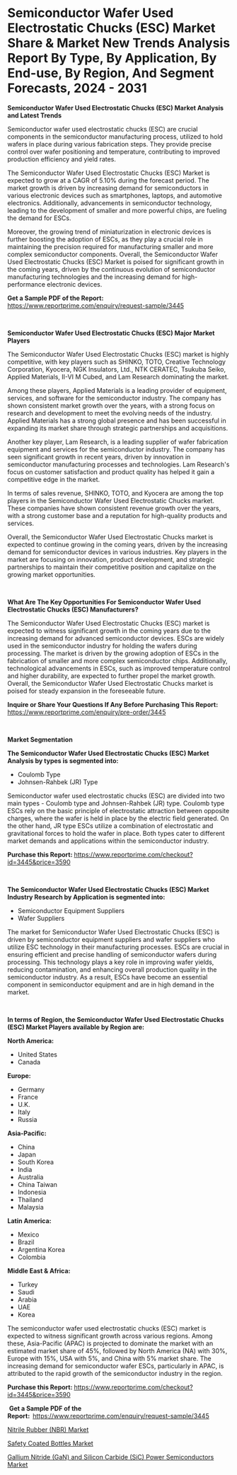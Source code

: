 <p><h1>Semiconductor Wafer Used Electrostatic Chucks (ESC) Market Share & Market New Trends Analysis Report By Type, By Application, By End-use, By Region, And Segment Forecasts, 2024 - 2031</h1></p><p><strong>Semiconductor Wafer Used Electrostatic Chucks (ESC) Market Analysis and Latest Trends</strong></p>
<p><p>Semiconductor wafer used electrostatic chucks (ESC) are crucial components in the semiconductor manufacturing process, utilized to hold wafers in place during various fabrication steps. They provide precise control over wafer positioning and temperature, contributing to improved production efficiency and yield rates.</p><p>The Semiconductor Wafer Used Electrostatic Chucks (ESC) Market is expected to grow at a CAGR of 5.10% during the forecast period. The market growth is driven by increasing demand for semiconductors in various electronic devices such as smartphones, laptops, and automotive electronics. Additionally, advancements in semiconductor technology, leading to the development of smaller and more powerful chips, are fueling the demand for ESCs.</p><p>Moreover, the growing trend of miniaturization in electronic devices is further boosting the adoption of ESCs, as they play a crucial role in maintaining the precision required for manufacturing smaller and more complex semiconductor components. Overall, the Semiconductor Wafer Used Electrostatic Chucks (ESC) Market is poised for significant growth in the coming years, driven by the continuous evolution of semiconductor manufacturing technologies and the increasing demand for high-performance electronic devices.</p></p>
<p><strong>Get a Sample PDF of the Report:&nbsp;</strong> <a href="https://www.reportprime.com/enquiry/request-sample/3445">https://www.reportprime.com/enquiry/request-sample/3445</a></p>
<p>&nbsp;</p>
<p><strong>Semiconductor Wafer Used Electrostatic Chucks (ESC) Major Market Players</strong></p>
<p><p>The Semiconductor Wafer Used Electrostatic Chucks (ESC) market is highly competitive, with key players such as SHINKO, TOTO, Creative Technology Corporation, Kyocera, NGK Insulators, Ltd., NTK CERATEC, Tsukuba Seiko, Applied Materials, II-VI M Cubed, and Lam Research dominating the market.</p><p>Among these players, Applied Materials is a leading provider of equipment, services, and software for the semiconductor industry. The company has shown consistent market growth over the years, with a strong focus on research and development to meet the evolving needs of the industry. Applied Materials has a strong global presence and has been successful in expanding its market share through strategic partnerships and acquisitions.</p><p>Another key player, Lam Research, is a leading supplier of wafer fabrication equipment and services for the semiconductor industry. The company has seen significant growth in recent years, driven by innovation in semiconductor manufacturing processes and technologies. Lam Research's focus on customer satisfaction and product quality has helped it gain a competitive edge in the market.</p><p>In terms of sales revenue, SHINKO, TOTO, and Kyocera are among the top players in the Semiconductor Wafer Used Electrostatic Chucks market. These companies have shown consistent revenue growth over the years, with a strong customer base and a reputation for high-quality products and services.</p><p>Overall, the Semiconductor Wafer Used Electrostatic Chucks market is expected to continue growing in the coming years, driven by the increasing demand for semiconductor devices in various industries. Key players in the market are focusing on innovation, product development, and strategic partnerships to maintain their competitive position and capitalize on the growing market opportunities.</p></p>
<p>&nbsp;</p>
<p><strong>What Are The Key Opportunities For Semiconductor Wafer Used Electrostatic Chucks (ESC) Manufacturers?</strong></p>
<p><p>The Semiconductor Wafer Used Electrostatic Chucks (ESC) market is expected to witness significant growth in the coming years due to the increasing demand for advanced semiconductor devices. ESCs are widely used in the semiconductor industry for holding the wafers during processing. The market is driven by the growing adoption of ESCs in the fabrication of smaller and more complex semiconductor chips. Additionally, technological advancements in ESCs, such as improved temperature control and higher durability, are expected to further propel the market growth. Overall, the Semiconductor Wafer Used Electrostatic Chucks market is poised for steady expansion in the foreseeable future.</p></p>
<p><strong>Inquire or Share Your Questions If Any Before Purchasing This Report:</strong> <a href="https://www.reportprime.com/enquiry/pre-order/3445">https://www.reportprime.com/enquiry/pre-order/3445</a></p>
<p>&nbsp;</p>
<p><strong>Market Segmentation</strong></p>
<p><strong>The Semiconductor Wafer Used Electrostatic Chucks (ESC) Market Analysis by types is segmented into:</strong></p>
<p><ul><li>Coulomb Type</li><li>Johnsen-Rahbek (JR) Type</li></ul></p>
<p><p>Semiconductor wafer used electrostatic chucks (ESC) are divided into two main types - Coulomb type and Johnsen-Rahbek (JR) type. Coulomb type ESCs rely on the basic principle of electrostatic attraction between opposite charges, where the wafer is held in place by the electric field generated. On the other hand, JR type ESCs utilize a combination of electrostatic and gravitational forces to hold the wafer in place. Both types cater to different market demands and applications within the semiconductor industry.</p></p>
<p><strong>Purchase this Report:&nbsp;</strong><a href="https://www.reportprime.com/checkout?id=3445&price=3590">https://www.reportprime.com/checkout?id=3445&price=3590</a></p>
<p>&nbsp;</p>
<p><strong>The Semiconductor Wafer Used Electrostatic Chucks (ESC) Market Industry Research by Application is segmented into:</strong></p>
<p><ul><li>Semiconductor Equipment Suppliers</li><li>Wafer Suppliers</li></ul></p>
<p><p>The market for Semiconductor Wafer Used Electrostatic Chucks (ESC) is driven by semiconductor equipment suppliers and wafer suppliers who utilize ESC technology in their manufacturing processes. ESCs are crucial in ensuring efficient and precise handling of semiconductor wafers during processing. This technology plays a key role in improving wafer yields, reducing contamination, and enhancing overall production quality in the semiconductor industry. As a result, ESCs have become an essential component in semiconductor equipment and are in high demand in the market.</p></p>
<p>&nbsp;</p>
<p><strong>In terms of Region, the Semiconductor Wafer Used Electrostatic Chucks (ESC) Market Players available by Region are:</strong></p>
<p>
    <p> <strong> North America: </strong>
        <ul>
            <li>United States</li>
            <li>Canada</li>
        </ul>
        </p> 
    <p> <strong> Europe: </strong>
        <ul>
            <li>Germany</li>
            <li>France</li>
            <li>U.K.</li>
            <li>Italy</li>
            <li>Russia</li>
        </ul>
        </p> 
    <p> <strong> Asia-Pacific: </strong>
        <ul>
            <li>China</li>
            <li>Japan</li>
            <li>South Korea</li>
            <li>India</li>
            <li>Australia</li>
            <li>China Taiwan</li>
            <li>Indonesia</li>
            <li>Thailand</li>
            <li>Malaysia</li>
        </ul>
        </p> 
    <p> <strong> Latin America: </strong>
        <ul>
            <li>Mexico</li>
            <li>Brazil</li>
            <li>Argentina Korea</li>
            <li>Colombia</li>
        </ul>
        </p> 
    <p> <strong> Middle East & Africa: </strong>
        <ul>
            <li>Turkey</li>
            <li>Saudi</li>
            <li>Arabia</li>
            <li>UAE</li>
            <li>Korea</li>
        </ul>
    </p>
    </p>
<p><p>The semiconductor wafer used electrostatic chucks (ESC) market is expected to witness significant growth across various regions. Among these, Asia-Pacific (APAC) is projected to dominate the market with an estimated market share of 45%, followed by North America (NA) with 30%, Europe with 15%, USA with 5%, and China with 5% market share. The increasing demand for semiconductor wafer ESCs, particularly in APAC, is attributed to the rapid growth of the semiconductor industry in the region.</p></p>
<p><strong>Purchase this Report: </strong><a href="https://www.reportprime.com/checkout?id=3445&price=3590">https://www.reportprime.com/checkout?id=3445&price=3590</a></p>
<p>&nbsp;<strong>Get a Sample PDF of the Report:&nbsp;&nbsp;</strong><a href="https://www.reportprime.com/enquiry/request-sample/3445">https://www.reportprime.com/enquiry/request-sample/3445</a></p>
<p><strong></strong></p>
<p><p><a href="https://www.linkedin.com/pulse/nitrile-rubber-nbr-market-furnish-information-size-share-dynamics-umsjc?trackingId=T3B%2BH5ROLhMSwmPpNLZfXA%3D%3D">Nitrile Rubber (NBR) Market</a></p><p><a href="https://www.linkedin.com/pulse/safety-coated-bottles-market-offer-valuable-insights-size-xcqlc?trackingId=Ht%2BrI8qSHzvYiCU5rl5a1w%3D%3D">Safety Coated Bottles Market</a></p><p><a href="https://github.com/ChiragRp1/Market-Research-Report-List-4/blob/main/gallium-nitride-gan-and-silicon-carbide-sic-power-semiconductors-market.md">Gallium Nitride (GaN) and Silicon Carbide (SiC) Power Semiconductors Market</a></p></p>